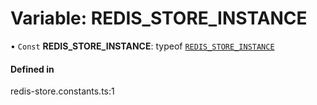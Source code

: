 # Variable: REDIS_STORE_INSTANCE

• `Const` **REDIS_STORE_INSTANCE**: typeof [`REDIS_STORE_INSTANCE`](REDIS_STORE_INSTANCE.md)

#### Defined in

redis-store.constants.ts:1
